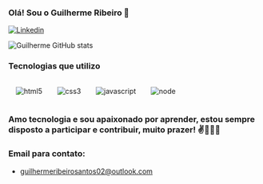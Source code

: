 ### Olá! Sou o Guilherme Ribeiro 👋

[![Linkedin](https://img.shields.io/badge/LinkedIn-0077B5?style=for-the-badge&logo=linkedin&logoColor=white)](https://www.linkedin.com/in/guilherme-ribeiro-4b9846243/)

![Guilherme GitHub stats](https://github-readme-stats.vercel.app/api?username=GuilhermeRibeiro01&show_icons=true&theme=radical)

### Tecnologias que utilizo
<div style="display: flex ; align-items: center;" >
    <img src="https://img.shields.io/badge/HTML5-E34F26?style=for-the-badge&logo=html5&logoColor=white" alt="html5" style="margin: 15px;">
    <img src="https://img.shields.io/badge/CSS3-1572B6?style=for-the-badge&logo=css3&logoColor=white" alt="css3" style="margin: 15px;">
    <img src="https://img.shields.io/badge/JavaScript-F7DF1E?style=for-the-badge&logo=javascript&logoColor=black" alt="javascript" style="margin: 15px;">
    <img src="https://img.shields.io/badge/Node.js-43853D?style=for-the-badge&logo=node.js&logoColor=white" alt="node" style="margin: 15px;">
</div>

### Amo tecnologia e sou apaixonado por aprender, estou sempre disposto a participar e contribuir, muito prazer! ✌️🤖👨‍💻

### Email para contato: 
- guilhermeribeirosantos02@outlook.com

